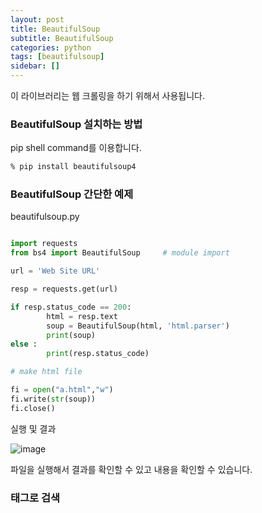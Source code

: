 ```yaml
---
layout: post
title: BeautifulSoup
subtitle: BeautifulSoup
categories: python
tags: [beautifulsoup]
sidebar: []
---
```


이 라이브러리는 웹 크롤링을 하기 위해서 사용됩니다.

### BeautifulSoup 설치하는 방법

pip shell command를 이용합니다.

```cmd
% pip install beautifulsoup4
```

### BeautifulSoup 간단한 예제

beautifulsoup.py

```python

import requests
from bs4 import BeautifulSoup     # module import

url = 'Web Site URL'

resp = requests.get(url)

if resp.status_code == 200:
        html = resp.text
        soup = BeautifulSoup(html, 'html.parser')
        print(soup)
else :
        print(resp.status_code)

# make html file

fi = open("a.html","w")
fi.write(str(soup))
fi.close()

```

실행 및 결과

![image](https://user-images.githubusercontent.com/62547169/123041036-bb8c0800-d42f-11eb-8627-ab27c77c2505.png)

파일을 실행해서 결과를 확인할 수 있고 내용을 확인할 수 있습니다.


### 태그로 검색


